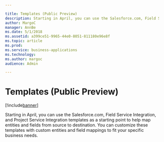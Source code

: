 ```yaml
---

title: Templates (Public Preview)
description: Starting in April, you can use the Salesforce.com, Field Service Integration, and Project Service Integration templates as a starting point to help map entities and fields from source to destination.
author: MargoC
manager: AnnBe
ms.date: 5/1/2018
ms.assetid: a399ce51-9965-44e0-8051-811180e96e8f
ms.topic: article
ms.prod: 
ms.service: business-applications
ms.technology: 
ms.author: margoc
audience: Admin

---
```


# Templates (Public Preview)

[!include[banner](../../../includes/banner.md)]

Starting in April, you can use the Salesforce.com, Field Service Integration,
and Project Service Integration templates as a starting point to help map
entities and fields from source to destination. You can customize these
templates with custom entities and field mappings to fit your specific business
needs.
